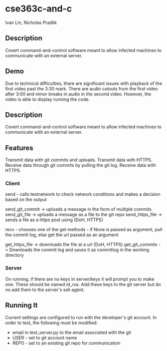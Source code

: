 # cse363c-and-c

Ivan Lin, Nicholas Pradlik

## Description

Covert command-and-control software meant to allow infected machines to communicate with an external server.

## Demo

Due to technical difficulties, there are significant issues with playback of the first video past the 3:30 mark. There are audio cutouts from the first video after 3:00 and minor breaks in audio in the second video. However, the video is able to display running the code.

## Description

Covert command-and-control software meant to allow infected machines to communicate with an external server.

## Features

Transmit data with git commits and uploads.
Transmit data with HTTPS.
Receive data through git commits by pulling the git log.
Receive data with HTTPS.


### Client

send - calls testnetwork to check network conditions and makes a decision based on the output

send_git_commit -> uploads a message in the form of multiple commits
send_git_file -> uploads a message as a file to the git repo
send_https_file -> sends a file as a https post using (DoH, HTTPS)

recv - chooses one of the get methods - if None is passed as argument, pull the commit log, else get the url passed as an argument

get_https_file -> downloads the file at a url (DoH, HTTPS)
get_git_commits -> Downloads the commit log and saves it as commitlog in the working directory

### Server

On running, if there are no keys in server/keys it will prompt you to make one. These should be named id_rsa. Add these keys to the git server but do no add them to the server's ssh agent.

## Running It
Current settings are configured to run with the developer's git account. In order to test, the following must be modified:
- email in test_server.py to the email associated with the git
- USER - set to git account name
- REPO - set to an existing git repo for communication
